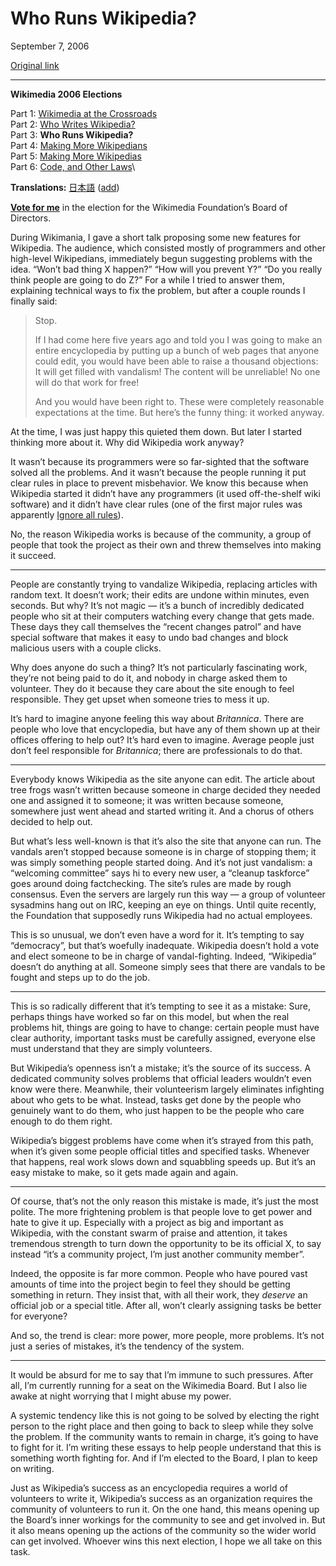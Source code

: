 Who Runs Wikipedia?
===================

September 7, 2006

[Original link](http://www.aaronsw.com/weblog/whorunswikipedia)

* * * * *

**Wikimedia 2006 Elections**

Part 1: [Wikimedia at the
Crossroads](http://aaronsw.com/weblog/wikiroads)\
 Part 2: [Who Writes
Wikipedia?](http://aaronsw.com/weblog/whowriteswikipedia)\
 Part 3: **Who Runs Wikipedia?**\
 Part 4: [Making More
Wikipedians](http://aaronsw.com/weblog/morewikipedians)\
 Part 5: [Making More
Wikipedias](http://aaronsw.com/weblog/morewikipedias)\
 Part 6: [Code, and Other
Laws](http://aaronsw.com/weblog/wikicodeislaw)\

**Translations:**
[日本語](http://meta.wikimedia.org/wiki/User:Masao/WhoRunsWikipedia)
([add](mailto:me@aaronsw.com))

**[Vote for me](http://en.wikipedia.org/wiki/User:AaronSw/Election)** in
the election for the Wikimedia Foundation’s Board of Directors.

During Wikimania, I gave a short talk proposing some new features for
Wikipedia. The audience, which consisted mostly of programmers and other
high-level Wikipedians, immediately begun suggesting problems with the
idea. “Won’t bad thing X happen?” “How will you prevent Y?” “Do you
really think people are going to do Z?” For a while I tried to answer
them, explaining technical ways to fix the problem, but after a couple
rounds I finally said:

> Stop.
>
> If I had come here five years ago and told you I was going to make an
> entire encyclopedia by putting up a bunch of web pages that anyone
> could edit, you would have been able to raise a thousand objections:
> It will get filled with vandalism! The content will be unreliable! No
> one will do that work for free!
>
> And you would have been right to. These were completely reasonable
> expectations at the time. But here’s the funny thing: it worked
> anyway.

At the time, I was just happy this quieted them down. But later I
started thinking more about it. Why did Wikipedia work anyway?

It wasn’t because its programmers were so far-sighted that the software
solved all the problems. And it wasn’t because the people running it put
clear rules in place to prevent misbehavior. We know this because when
Wikipedia started it didn’t have any programmers (it used off-the-shelf
wiki software) and it didn’t have clear rules (one of the first major
rules was apparently [Ignore all
rules](http://en.wikipedia.org/wiki/Wikipedia:Ignore_all_rules)).

No, the reason Wikipedia works is because of the community, a group of
people that took the project as their own and threw themselves into
making it succeed.

* * * * *

People are constantly trying to vandalize Wikipedia, replacing articles
with random text. It doesn’t work; their edits are undone within
minutes, even seconds. But why? It’s not magic — it’s a bunch of
incredibly dedicated people who sit at their computers watching every
change that gets made. These days they call themselves the “recent
changes patrol” and have special software that makes it easy to undo bad
changes and block malicious users with a couple clicks.

Why does anyone do such a thing? It’s not particularly fascinating work,
they’re not being paid to do it, and nobody in charge asked them to
volunteer. They do it because they care about the site enough to feel
responsible. They get upset when someone tries to mess it up.

It’s hard to imagine anyone feeling this way about *Britannica*. There
are people who love that encyclopedia, but have any of them shown up at
their offices offering to help out? It’s hard even to imagine. Average
people just don’t feel responsible for *Britannica*; there are
professionals to do that.

* * * * *

Everybody knows Wikipedia as the site anyone can edit. The article about
tree frogs wasn’t written because someone in charge decided they needed
one and assigned it to someone; it was written because someone,
somewhere just went ahead and started writing it. And a chorus of others
decided to help out.

But what’s less well-known is that it’s also the site that anyone can
run. The vandals aren’t stopped because someone is in charge of stopping
them; it was simply something people started doing. And it’s not just
vandalism: a “welcoming committee” says hi to every new user, a “cleanup
taskforce” goes around doing factchecking. The site’s rules are made by
rough consensus. Even the servers are largely run this way — a group of
volunteer sysadmins hang out on IRC, keeping an eye on things. Until
quite recently, the Foundation that supposedly runs Wikipedia had no
actual employees.

This is so unusual, we don’t even have a word for it. It’s tempting to
say “democracy”, but that’s woefully inadequate. Wikipedia doesn’t hold
a vote and elect someone to be in charge of vandal-fighting. Indeed,
“Wikipedia” doesn’t do anything at all. Someone simply sees that there
are vandals to be fought and steps up to do the job.

* * * * *

This is so radically different that it’s tempting to see it as a
mistake: Sure, perhaps things have worked so far on this model, but when
the real problems hit, things are going to have to change: certain
people must have clear authority, important tasks must be carefully
assigned, everyone else must understand that they are simply volunteers.

But Wikipedia’s openness isn’t a mistake; it’s the source of its
success. A dedicated community solves problems that official leaders
wouldn’t even know were there. Meanwhile, their volunteerism largely
eliminates infighting about who gets to be what. Instead, tasks get done
by the people who genuinely want to do them, who just happen to be the
people who care enough to do them right.

Wikipedia’s biggest problems have come when it’s strayed from this path,
when it’s given some people official titles and specified tasks.
Whenever that happens, real work slows down and squabbling speeds up.
But it’s an easy mistake to make, so it gets made again and again.

* * * * *

Of course, that’s not the only reason this mistake is made, it’s just
the most polite. The more frightening problem is that people love to get
power and hate to give it up. Especially with a project as big and
important as Wikipedia, with the constant swarm of praise and attention,
it takes tremendous strength to turn down the opportunity to be its
official X, to say instead “it’s a community project, I’m just another
community member”.

Indeed, the opposite is far more common. People who have poured vast
amounts of time into the project begin to feel they should be getting
something in return. They insist that, with all their work, they
*deserve* an official job or a special title. After all, won’t clearly
assigning tasks be better for everyone?

And so, the trend is clear: more power, more people, more problems. It’s
not just a series of mistakes, it’s the tendency of the system.

* * * * *

It would be absurd for me to say that I’m immune to such pressures.
After all, I’m currently running for a seat on the Wikimedia Board. But
I also lie awake at night worrying that I might abuse my power.

A systemic tendency like this is not going to be solved by electing the
right person to the right place and then going to back to sleep while
they solve the problem. If the community wants to remain in charge, it’s
going to have to fight for it. I’m writing these essays to help people
understand that this is something worth fighting for. And if I’m elected
to the Board, I plan to keep on writing.

Just as Wikipedia’s success as an encyclopedia requires a world of
volunteers to write it, Wikipedia’s success as an organization requires
the community of volunteers to run it. On the one hand, this means
opening up the Board’s inner workings for the community to see and get
involved in. But it also means opening up the actions of the community
so the wider world can get involved. Whoever wins this next election, I
hope we all take on this task.
